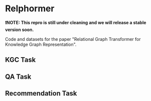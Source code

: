# Relphormer

**❗NOTE: This repro is still under cleaning and we will release a stable version soon.**

Code and datasets for the paper "Relational Graph Transformer for Knowledge Graph Representation".

## KGC Task

## QA Task

## Recommendation Task
